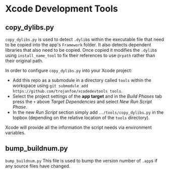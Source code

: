 Xcode Development Tools
=======================

copy_dylibs.py
--------------

`copy_dylibs.py` is used to detect `.dylib`s within the executable file that need to be copied into the app's `Framework` folder.  It also detects dependent libraries that also need to be copied.  Once copied it modifies the `.dylib`s using `install_name_tool` to fix their references to use `@rpath` rather than their original path.

In order to configure `copy_dylibs.py` into your Xcode project:

- Add this repo as a submodule in a directory called `tools` within the workspace using `git submodule add https://github.com/trojanfoe/xcodedevtools tools`.
- Select the project settings of the **app target** and in the *Build Phases* tab press the `+` above *Target Dependencies* and select *New Run Script Phase*.
- In the new *Run Script* section simply add `../tools/copy_dylibs.py` in the topbox (depending on the relative location of the `tools` directory).

Xcode will provide all the information the script needs via environment variables.

bump_buildnum.py
----------------

`bump_buildnum.py` This file is used to bump the version number of `.app`s if any
source files have changed.